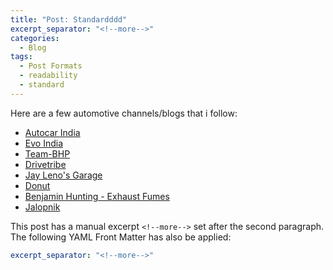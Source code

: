 ```yaml
---
title: "Post: Standardddd"
excerpt_separator: "<!--more-->"
categories:
  - Blog
tags:
  - Post Formats
  - readability
  - standard
---
```


Here are a few automotive channels/blogs that i follow:


- [Autocar India](https://www.youtube.com/@autocarindia1)
- [Evo India](https://www.youtube.com/@devoIndia)
- [Team-BHP](https://www.team-bhp.com/)
- [Drivetribe](https://www.youtube.com/@Drivetribe)
- [Jay Leno's Garage](https://www.youtube.com/@jaylenosgarage)
- [Donut](https://www.youtube.com/@Donut)
- [Benjamin Hunting - Exhaust Fumes](https://benjaminhunting.com/category/exhaust-fumes/)
- [Jalopnik](https://jalopnik.com/)


<!--more-->

This post has a manual excerpt `<!--more-->` set after the second paragraph. The following YAML Front Matter has also be applied:

```yaml
excerpt_separator: "<!--more-->"
```

